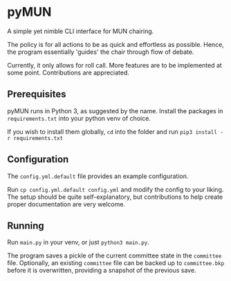 # pyMUN
 A simple yet nimble CLI interface for MUN chairing.
 
 The policy is for all actions to be as quick and effortless as possible. Hence, the program essentially 'guides' the chair through flow of debate.
 
 Currently, it only allows for roll call. More features are to be implemented at some point. Contributions are appreciated.

## Prerequisites
pyMUN runs in Python 3, as suggested by the name. Install the packages in `requirements.txt` into your python venv of choice. 

If you wish to install them globally, `cd` into the folder and run `pip3 install -r requirements.txt`

## Configuration
The `config.yml.default` file provides an example configuration.

Run `cp config.yml.default config.yml` and modify the config to your liking. The setup should be quite self-explanatory, but contributions to help create proper documentation are very welcome.

## Running
Run `main.py` in your venv, or just `python3 main.py`.

The program saves a pickle of the current committee state in the `committee` file. Optionally, an existing `committee` file can be backed up to `committee.bkp` before it is overwritten, providing a snapshot of the previous save.



